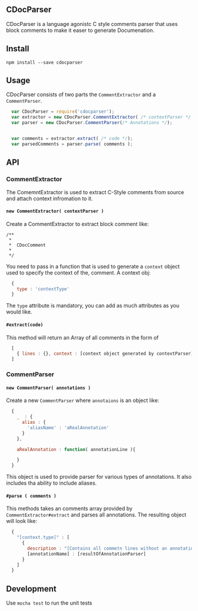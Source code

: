 CDocParser
---
CDocParser is a language agonistc C style comments parser that uses block comments to make it easer to generate
Documenation.


## Install

```shell
npm install --save cdocparser
```


## Usage

CDocParser consists of two parts the `CommentExtractor` and a `CommentParser`.


```js
  var CDocParser = require('cdocparser');
  var extractor = new CDocParser.CommentExtractor( /* contextParser */ );
  var parser = new CDocParser.CommentParser(/* Annotations */);


  var comments = extractor.extract( /* code */);
  var parsedComments = parser.parse( comments );

```

## API

### CommentExtractor

The ComemntExtractor is used to extract C-Style comments from source and attach context infromation to it.

#### `new CommentExtractor( contextParser )`

Create a CommentExtractor to extract block comment like:

```
/**
 *
 *  CDocComment
 *
 */
```

You need to pass in a function that is used to generate a `context` object used to specify the context of the, comment.
A context obj:
```js
  {
    type : 'contextType'
  }
```

The `type` attribute is mandatory, you can add as much attributes as you would like.


#### `#extract(code)`

This method will return an Array of all comments in the form of
```js
  [
    { lines : {}, context : [context object generated by contextParser] }
  ]
```


### CommentParser

#### `new CommentParser( annotations )`

Create a new `CommentParser` where `annotaions` is an object like:
```js
  {
    _  : {
      alias : {
        'aliasName' : 'aRealAnnotation'
      }
    },

    aRealAnnotation : function( annotationLine ){

    }
  }
```

This object is used to provide parser for various types of annotations. It also includes tha ability to include aliases.


#### `#parse ( comments )`

This methods takes an comments array provided by `CommentExtractor#extract` and parses all annotations. The resulting
object will look like:

```js
  {
    "[context.type]" : [
      {
        description : "[Contains all commetn lines without an annotation]",
        [annotationName] : [resultOfAnnotationParser]
      }
    ]
  }
```


## Development

Use `mocha test` to run the unit tests







